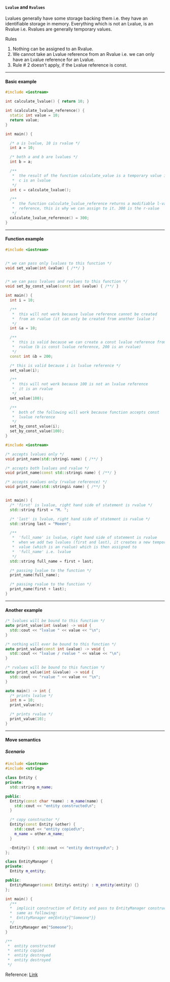 #### `Lvalue` and `Rvalues`
Lvalues generally have some storage backing them i.e. they have an identifiable storage in memory. Everything which is not an Lvalue, is an Rvalue i.e. Rvalues are generally temporary values.


Rules
1. Nothing can be assigned to an Rvalue.
2. We cannot take an Lvalue reference from an Rvalue i.e. we can only have an Lvalue reference for an Lvalue.
3. Rule # 2 doesn’t apply, if the Lvalue reference is const.


---

#### Basic example

```cpp
#include <iostream>

int calculate_lvalue() { return 10; }

int &calculate_lvalue_reference() {
  static int value = 10;
  return value;
}

int main() {

  /* a is lvalue, 10 is rvalue */
  int a = 10;

  /* both a and b are lvalues */
  int b = a;

  /**
   *  the result of the function calculate_value is a temporary value i.e. rvalue.
   *  c is an lvalue
   */
  int c = calculate_lvalue();

  /**
   *  the function calculate_lvalue_reference returns a modifiable l-value 
   *  reference, this is why we can assign to it. 300 is the r-value   
   */
  calculate_lvalue_reference() = 300;
}
```


---

#### Function example

```cpp
#include <iostream>


/* we can pass only lvalues to this function */
void set_value(int &value) { /**/ }


/* we can pass lvalues and rvalues to this function */
void set_by_const_value(const int &value) { /**/ }

int main() {
  int i = 10;

  /**
   *  this will not work because lvalue reference cannot be created
   *  from an rvalue (it can only be created from another lvalue )
   */
  int &a = 10;

  /**
   *  this is valid because we can create a const lvalue reference from an
   *  rvalue (b is const lvalue reference, 200 is an rvalue)
   */
  const int &b = 200;

  /* this is valid because i is lvalue reference */
  set_value(i);

  /**
   *  this will not work because 100 is not an lvalue reference
   *  it is an rvalue
   */
  set_value(100);

  /**
   *  both of the following will work because function accepts const
   *  lvalue reference
   */
  set_by_const_value(i);
  set_by_const_value(100);
}
```

```cpp
#include <iostream>

/* accepts lvalues only */
void print_name(std::string& name) { /**/ }

/* accepts both lvalues and rvalue */
void print_name(const std::string& name) { /**/ }

/* accepts rvalues only (rvalue reference) */
void print_name(std::string&& name) { /**/ }


int main() {
  /* 'first' is lvalue, right hand side of statement is rvalue */
  std::string first = "M. ";

  /* 'last' is lvalue, right hand side of statement is rvalue */
  std::string last = "Moeen";

  /**
   *  'full_name' is lvalue, right hand side of statement is rvalue
   *  when we add two lvalues (first and last), it creates a new temporary
   *  value (which is an rvalue) which is then assigned to 
   *  'full_name' i.e. lvalue
   */
  std::string full_name = first + last;

  /* passing lvalue to the function */
  print_name(full_name);

  /* passing rvalue to the function */
  print_name(first + last);
}
```


---

#### Another example

```cpp
/* lvalues will be bound to this function */
auto print_value(int &value) -> void {
  std::cout << "lvalue " << value << "\n";
}

/* nothing will ever be bound to this function */
auto print_value(const int &value) -> void {
  std::cout << "lvalue / rvalue " << value << "\n";
}

/* rvalues will be bound to this function */
auto print_value(int &&value) -> void {
  std::cout << "rvalue " << value << "\n";
}

auto main() -> int {
  /* prints lvalue */ 
  int n = 10;
  print_value(n);

  /* prints rvalue */
  print_value(10);
}
```


---

#### Move semantics

##### Scenario

```cpp
#include <iostream>
#include <string>

class Entity {
private:
  std::string m_name;

public:
  Entity(const char *name) : m_name(name) {
    std::cout << "entity constructed\n";
  }

  /* copy constructor */
  Entity(const Entity &other) {
    std::cout << "entity copied\n";
    m_name = other.m_name;
  }

  ~Entity() { std::cout << "entity destroyed\n"; }
};

class EntityManager {
private:
  Entity m_entity;

public:
  EntityManager(const Entity& entity) : m_entity(entity) {}
};

int main() { 
  /**
  *  implicit construction of Entity and pass to EntityManager constructor
  *  same as following:
  *  EntityManager em{Entity{"Someone"}} 
  */
  EntityManager em{"Someone"}; 
}

/**
 *  entity constructed
 *  entity copied
 *  entity destroyed
 *  entity destroyed
 */
```

Reference: [Link](https://www.youtube.com/watch?v=ehMg6zvXuMY&t=34s)

